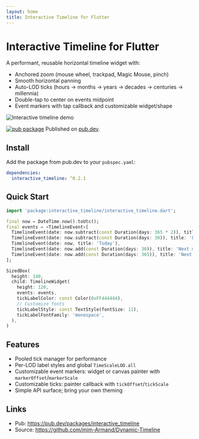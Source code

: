 ```yaml
---
layout: home
title: Interactive Timeline for Flutter
---
```


# Interactive Timeline for Flutter

A performant, reusable horizontal timeline widget with:

- Anchored zoom (mouse wheel, trackpad, Magic Mouse, pinch)
- Smooth horizontal panning
- Auto-LOD ticks (hours → months → years → decades → centuries → millennia)
- Double-tap to center on events midpoint
- Event markers with tap callback and customizable widget/shape

![Interactive timeline demo](assets/demo1.png)

[![pub package](https://img.shields.io/pub/v/interactive_timeline.svg)](https://pub.dev/packages/interactive_timeline)
Published on [pub.dev](https://pub.dev/packages/interactive_timeline).

## Install

Add the package from pub.dev to your `pubspec.yaml`:

```yaml
dependencies:
  interactive_timeline: ^0.2.1
```

## Quick Start

```dart
import 'package:interactive_timeline/interactive_timeline.dart';

final now = DateTime.now().toUtc();
final events = <TimelineEvent>[
  TimelineEvent(date: now.subtract(const Duration(days: 365 * 2)), title: 'Two years ago'),
  TimelineEvent(date: now.subtract(const Duration(days: 30)), title: 'Last month'),
  TimelineEvent(date: now, title: 'Today'),
  TimelineEvent(date: now.add(const Duration(days: 30)), title: 'Next month'),
  TimelineEvent(date: now.add(const Duration(days: 365)), title: 'Next year'),
];

SizedBox(
  height: 140,
  child: TimelineWidget(
    height: 120,
    events: events,
    tickLabelColor: const Color(0xFF444444),
    // Customize fonts
    tickLabelStyle: const TextStyle(fontSize: 11),
    tickLabelFontFamily: 'monospace',
  ),
)
```

## Features

- Pooled tick manager for performance
- Per-LOD label styles and global `TimeScaleLOD.all`
- Customizable event markers: widget or canvas painter with `markerOffset`/`markerScale`
- Customizable ticks: painter callback with `tickOffset`/`tickScale`
- Simple API surface; bring your own theming

## Links

- Pub: https://pub.dev/packages/interactive_timeline
- Source: https://github.com/mim-Armand/Dynamic-Timeline


